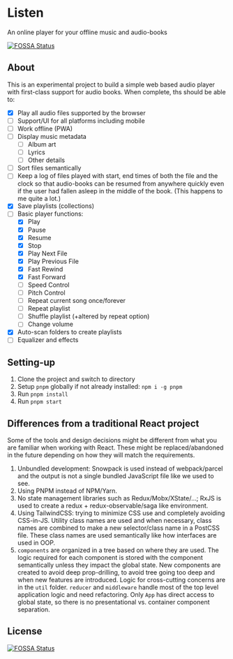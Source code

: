 # Listen

An online player for your offline music and audio-books

[![FOSSA Status](https://app.fossa.com/api/projects/git%2Bgithub.com%2Fumstek%2Flisten.svg?type=shield)](https://app.fossa.com/projects/git%2Bgithub.com%2Fumstek%2Flisten?ref=badge_shield)

## About

This is an experimental project to build a simple web based audio player with first-class support for audio books.
When complete, ths should be able to:

- [x] Play all audio files supported by the browser
- [ ] Support/UI for all platforms including mobile
- [ ] Work offline (PWA)
- [ ] Display music metadata
  - [ ] Album art
  - [ ] Lyrics
  - [ ] Other details
- [ ] Sort files semantically
- [ ] Keep a log of files played with start, end times of both the file and the clock so that audio-books can be resumed from anywhere quickly even if the user had fallen asleep in the middle of the book. (This happens to me quite a lot.)
- [x] Save playlists (collections)
- [ ] Basic player functions:
  - [x] Play
  - [x] Pause
  - [x] Resume
  - [x] Stop
  - [x] Play Next File
  - [x] Play Previous File
  - [x] Fast Rewind
  - [x] Fast Forward
  - [ ] Speed Control
  - [ ] Pitch Control
  - [ ] Repeat current song once/forever
  - [ ] Repeat playlist
  - [ ] Shuffle playlist (+altered by repeat option)
  - [ ] Change volume
- [x] Auto-scan folders to create playlists
- [ ] Equalizer and effects

## Setting-up

1. Clone the project and switch to directory
2. Setup `pnpm` globally if not already installed: `npm i -g pnpm`
3. Run `pnpm install`
4. Run `pnpm start`

## Differences from a traditional React project

Some of the tools and design decisions might be different from what you are familiar when working with React. These might be replaced/abandoned in the future depending on how they will match the requirements.

1. Unbundled development: Snowpack is used instead of webpack/parcel and the output is not a single bundled JavaScript file like we used to see.
2. Using PNPM instead of NPM/Yarn.
3. No state management libraries such as Redux/Mobx/XState/...; RxJS is used to create a redux + redux-observable/saga like environment.
4. Using TailwindCSS: trying to minimize CSS use and completely avoiding CSS-in-JS. Utility class names are used and when necessary, class names are combined to make a new selector/class name in a PostCSS file. These class names are used semantically like how interfaces are used in OOP.
5. `components` are organized in a tree based on where they are used. The logic required for each component is stored with the component semantically unless they impact the global state. New components are created to avoid deep prop-drilling, to avoid tree going too deep and when new features are introduced. Logic for cross-cutting concerns are in the `util` folder. `reducer` and `middleware` handle most of the top level application logic and need refactoring. Only `App` has direct access to global state, so there is no presentational vs. container component separation.

## License

[![FOSSA Status](https://app.fossa.com/api/projects/git%2Bgithub.com%2Fumstek%2Flisten.svg?type=large)](https://app.fossa.com/projects/git%2Bgithub.com%2Fumstek%2Flisten?ref=badge_large)
